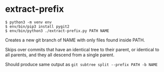 # extract-prefix

```
$ python3 -m venv env
$ env/bin/pip3 install pygit2
$ env/bin/python3 ./extract-prefix.py PATH NAME
```

Creates a new git branch of NAME with only files found inside PATH.

Skips over commits that have an identical tree to their parent,
or identical to all parents, and they all descend from a single parent.

Should produce same output as `git subtree split --prefix PATH -b NAME`
